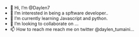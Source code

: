 - 👋 Hi, I’m @Daylen7
- 👀 I’m interested in being a spftware developer..
- 🌱 I’m currently learning Javascript and python.
- 💞️ I’m looking to collaborate on ...
- 📫 How to reach me reach me on twitter @daylen_tumaini...

<!---
Daylen7/Daylen7 is a ✨ special ✨ repository because its `README.md` (this file) appears on your GitHub profile.
You can click the Preview link to take a look at your changes.
--->
